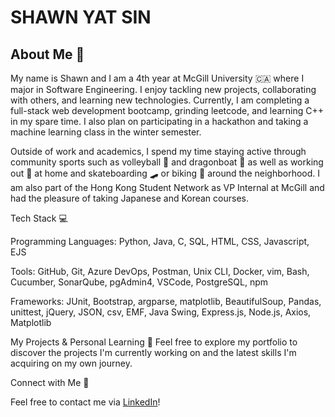 # SHAWN YAT SIN
## About Me 🌱
My name is Shawn and I am a 4th year at McGill University 🇨🇦 where I major in Software Engineering. I enjoy tackling new projects, collaborating with others, and learning new technologies. Currently, I am completing a full-stack web development bootcamp, grinding leetcode, and learning C++ in my spare time. I also plan on participating in a hackathon and taking a machine learning class in the winter semester. 

Outside of work and academics, I spend my time staying active through community sports such as volleyball 🏐 and dragonboat 🐉 as well as working out 💪 at home and skateboarding 🛹 or biking 🚴 around the neighborhood. I am also part of the Hong Kong Student Network as VP Internal at McGill and had the pleasure of taking Japanese and Korean courses.

Tech Stack 💻

Programming Languages: Python, Java, C, SQL, HTML, CSS, Javascript, EJS

Tools: GitHub, Git, Azure DevOps, Postman, Unix CLI, Docker, vim, Bash, Cucumber, SonarQube, pgAdmin4, VSCode, PostgreSQL, npm

Frameworks: JUnit, Bootstrap, argparse, matplotlib, BeautifulSoup, Pandas, unittest, jQuery, JSON, csv, EMF, Java Swing, Express.js, Node.js, Axios, Matplotlib

My Projects & Personal Learning 🚀
Feel free to explore my portfolio to discover the projects I'm currently working on and the latest skills I'm acquiring on my own journey.

Connect with Me 🤝


Feel free to contact me via [LinkedIn](https://www.linkedin.com/in/shawnyatsin/)!
